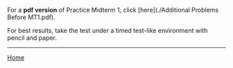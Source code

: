 For a **pdf version** of Practice Midterm 1, click [here](./Additional Problems Before MT1.pdf).

For best results, take the test under a timed test-like environment with pencil and paper.

---


[Home](./)

